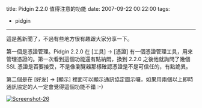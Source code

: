 title: Pidgin 2.2.0 值得注意的功能
date: 2007-09-22 00:22:00
tags: 
- pidgin
---

這是舊新聞了，不過有些地方很有趣跟大家分享一下。

第一個是憑證管理。Pidgin 2.2.0 在 [工具] → [憑證] 有一個憑證管理工具，用來管理憑證的。第一次看到這個功能還有點納悶，換到 2.2.0 之後他就詢問了幾個 SSL 憑證是否要接受，不是像瀏覽器那樣確認憑證是不是可信任的，有點詭異。

第二個是在 [好友] → [顯示] 裡面可以顯示通訊協定圖示囉，如果用兩個以上即時通訊協定的人一定會覺得這個功能不錯 :-)

[![Screenshot-26](http://farm2.static.flickr.com/1219/1418605280_74131f17f1_o.png)](http://www.flickr.com/photos/yurenju/1418605280/ "相片分享")